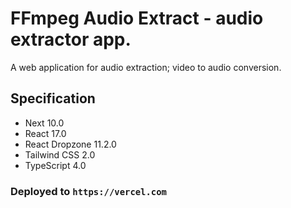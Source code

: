 # FFmpeg Audio Extract - audio extractor app.

A web application for audio extraction; video to audio conversion.

## Specification

- Next 10.0
- React 17.0
- React Dropzone 11.2.0
- Tailwind CSS 2.0
- TypeScript 4.0

### Deployed to `https://vercel.com`
